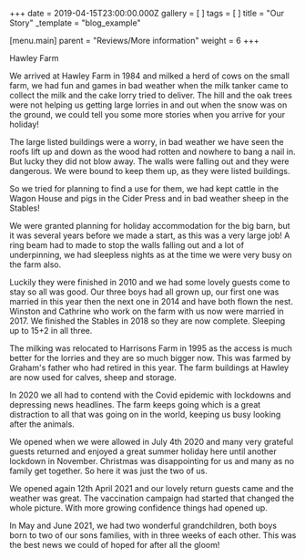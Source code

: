 +++
date = 2019-04-15T23:00:00.000Z
gallery = [ ]
tags = [ ]
title = "Our Story"
_template = "blog_example"

[menu.main]
parent = "Reviews/More information"
weight = 6
+++


Hawley Farm

We arrived at Hawley Farm in 1984 and milked a herd of cows on the small farm, we had fun and games in bad weather when the milk tanker came to collect the milk and the cake lorry tried to deliver. The hill and the oak trees were not helping us getting large lorries in and out when the snow was on the ground, we could tell you some more stories when you arrive for your holiday!

The large listed buildings were a worry, in bad weather we have seen the roofs lift up and down as the wood had rotten and nowhere to bang a nail in. But lucky they did not blow away. The walls were falling out and they were dangerous. We were bound to keep them up, as they were listed buildings.

So we tried for planning to find a use for them, we had kept cattle in the Wagon House and pigs in the Cider Press and in bad weather sheep in the Stables!

We were granted planning for holiday accommodation for the big barn, but it was several years before we made a start, as this was a very large job! A ring beam had to made to stop the walls falling out and a lot of underpinning, we had sleepless nights as at the time  we were very busy on the farm also.

Luckily they were finished in 2010 and we had some lovely guests come to stay so all was good. Our three boys had all grown up, our first one was married in this year then the next one in 2014 and have both flown the nest. Winston and Cathrine who work on the farm with us now were married in 2017. We finished the Stables in 2018 so they are now complete. Sleeping up to 15+2 in all three.

The milking was relocated to Harrisons Farm in 1995 as the access is much better for the lorries and they are so much bigger now. This was farmed by Graham's father who had retired in this year. The farm buildings at Hawley are now used for calves, sheep and storage.

In 2020 we all had to contend with the Covid epidemic with lockdowns and depressing news headlines. The farm keeps going which is a great distraction to all that was going on in the world, keeping us busy looking after the animals.

We opened when we were allowed in July 4th 2020 and many very grateful guests returned and enjoyed a great summer holiday here until another lockdown in November. Christmas was disappointing for us and many as no family get together. So here it was just the two of us.

We opened again 12th April 2021 and our lovely return guests came and the weather was great. The vaccination campaign had started that changed the whole picture. With more growing confidence things had opened up.

In May and June 2021, we had two wonderful grandchildren, both boys born to two of our sons families, with in three weeks of each other. This was the best news we could of hoped for after all the gloom!
